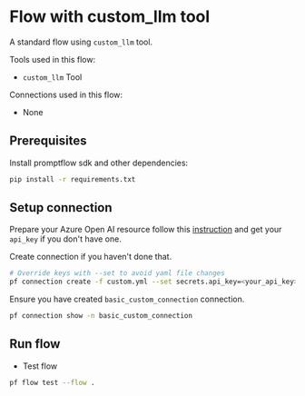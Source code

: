 # Flow with custom_llm tool
A standard flow using `custom_llm` tool. 

Tools used in this flow:
- `custom_llm` Tool

Connections used in this flow:
- None

## Prerequisites

Install promptflow sdk and other dependencies:
```bash
pip install -r requirements.txt
```

## Setup connection
Prepare your Azure Open AI resource follow this [instruction](https://learn.microsoft.com/en-us/azure/cognitive-services/openai/how-to/create-resource?pivots=web-portal) and get your `api_key` if you don't have one.

Create connection if you haven't done that.
```bash
# Override keys with --set to avoid yaml file changes
pf connection create -f custom.yml --set secrets.api_key=<your_api_key> configs.api_base=<your_api_base>
```

Ensure you have created `basic_custom_connection` connection.
```bash
pf connection show -n basic_custom_connection
```

## Run flow

- Test flow
```bash
pf flow test --flow .
```
